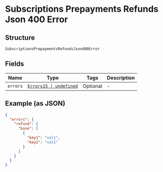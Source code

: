 
# Subscriptions Prepayments Refunds Json 400 Error

## Structure

`SubscriptionsPrepaymentsRefundsJson400Error`

## Fields

| Name | Type | Tags | Description |
|  --- | --- | --- | --- |
| `errors` | [`Errors15 \| undefined`](../../doc/models/errors-15.md) | Optional | - |

## Example (as JSON)

```json
{
  "errors": {
    "refund": {
      "base": [
        {
          "key1": "val1",
          "key2": "val2"
        }
      ]
    }
  }
}
```

